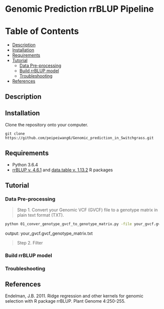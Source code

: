 # Genomic Prediction rrBLUP Pipeline
Table of Contents
=================
* [Description](#Description)
* [Installation](#Installation)
* [Requirements](#Requirements)
* [Tutorial](#Tutorial)
   * [Data Pre-processing](#Data-Pre-processing)
   * [Build rrBLUP model](#Build-rrBLUP-model)
   * [Troubleshooting](#Troubleshooting)
* [References](#References)

## Description

## Installation
Clone the repository onto your computer.
```
git clone https://github.com/peipeiwang6/Genomic_prediction_in_Switchgrass.git
```

## Requirements
* Python 3.6.4
* [rrBLUP v. 4.6.1](https://cran.r-project.org/web/packages/rrBLUP/index.html) and [data.table v. 1.13.2](https://cran.r-project.org/web/packages/data.table/index.html) R packages

## Tutorial
### Data Pre-processing
>Step 1. Convert your Genomic VCF (GVCF) file to a genotype matrix in plain text format (TXT).
```bash
python 01_conver_genotype_gvcf_to_genotype_matrix.py -file your_gvcf.gvcf
```
output: your_gvcf.gvcf_genotype_matrix.txt

>Step 2. Filter

### Build rrBLUP model


### Troubleshooting

## References
Endelman, J.B. 2011. Ridge regression and other kernels for genomic selection with R package rrBLUP. Plant Genome 4:250-255.
